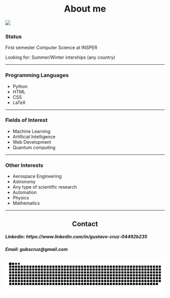 <h1 align='center'>
  About me
</h1>

![](https://github-readme-streak-stats.herokuapp.com/?user=gubscruz&theme=dark&hide_border=false)<br/>


<h3>Status</h3>
First semester Computer Science at INSPER

Looking for: Summer/Winter interships (any country)

------

<h3>Programming Languages</h3>
    <ul>
        <li>Python</li>
        <li>HTML</li>
        <li>CSS</li>
        <li>LaTeX</li>
    </ul>

------

<h3>Fields of Interest</h3>
    <ul>
        <li>Machine Learning</li>
        <li>Artificial Intelligence</li>
        <li>Web Development</li>
        <li>Quantum computing</li>
    </ul>

------

<h3>Other Interests</h3>
    <ul>
        <li>Aerospace Engineering</li>
        <li>Astronomy</li>
        <li>Any type of scientific research</li>
        <li>Automation</li>
        <li>Physics</li>
        <li>Mathematics</li>    
    </ul>

------

<h2 align='center'>Contact</h2>
  <h5>Linkedin:  https://www.linkedin.com/in/gustavo-cruz-04492b235</h5>
  <h5>Email:  gubscruz@gmail.com</h5>

<p align="center">
  <img src="https://raw.githubusercontent.com/Gubscruz/snake_animation/master/snake.svg" alt="Snake animation" width="500"/>
</p>
